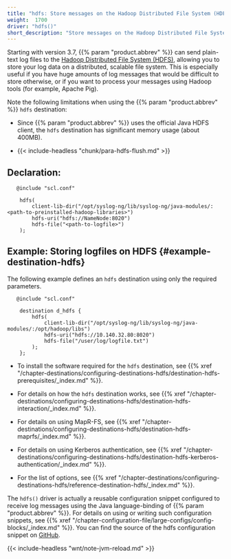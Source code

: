 ```yaml
---
title: "hdfs: Store messages on the Hadoop Distributed File System (HDFS)"
weight:  1700
driver: "hdfs()"
short_description: "Store messages on the Hadoop Distributed File System (HDFS)"
---
```

<!-- DISCLAIMER: This file is based on the syslog-ng Open Source Edition documentation https://github.com/balabit/syslog-ng-ose-guides/commit/2f4a52ee61d1ea9ad27cb4f3168b95408fddfdf2 and is used under the terms of The syslog-ng Open Source Edition Documentation License. The file has been modified by Axoflow. -->

Starting with version 3.7, {{% param "product.abbrev" %}} can send plain-text log files to the [Hadoop Distributed File System (HDFS)](http://hadoop.apache.org/), allowing you to store your log data on a distributed, scalable file system. This is especially useful if you have huge amounts of log messages that would be difficult to store otherwise, or if you want to process your messages using Hadoop tools (for example, Apache Pig).

Note the following limitations when using the {{% param "product.abbrev" %}} `hdfs` destination:

  - Since {{% param "product.abbrev" %}} uses the official Java HDFS client, the `hdfs` destination has significant memory usage (about 400MB).

  - {{< include-headless "chunk/para-hdfs-flush.md" >}}


## Declaration:

```shell
   @include "scl.conf"
    
    hdfs(
        client-lib-dir("/opt/syslog-ng/lib/syslog-ng/java-modules/:<path-to-preinstalled-hadoop-libraries>")
        hdfs-uri("hdfs://NameNode:8020")
        hdfs-file("<path-to-logfile>")
    );
```



## Example: Storing logfiles on HDFS {#example-destination-hdfs}

The following example defines an `hdfs` destination using only the required parameters.

```shell
   @include "scl.conf"
    
    destination d_hdfs {
        hdfs(
            client-lib-dir("/opt/syslog-ng/lib/syslog-ng/java-modules/:/opt/hadoop/libs")
            hdfs-uri("hdfs://10.140.32.80:8020")
            hdfs-file("/user/log/logfile.txt")
        );
    };
```


  - To install the software required for the `hdfs` destination, see {{% xref "/chapter-destinations/configuring-destinations-hdfs/destination-hdfs-prerequisites/_index.md" %}}.

  - For details on how the `hdfs` destination works, see {{% xref "/chapter-destinations/configuring-destinations-hdfs/destination-hdfs-interaction/_index.md" %}}.

  - For details on using MapR-FS, see {{% xref "/chapter-destinations/configuring-destinations-hdfs/destination-hdfs-maprfs/_index.md" %}}.

  - For details on using Kerberos authentication, see {{% xref "/chapter-destinations/configuring-destinations-hdfs/destination-hdfs-kerberos-authentication/_index.md" %}}.

  - For the list of options, see {{% xref "/chapter-destinations/configuring-destinations-hdfs/reference-destination-hdfs/_index.md" %}}.

The `hdfs()` driver is actually a reusable configuration snippet configured to receive log messages using the Java language-binding of {{% param "product.abbrev" %}}. For details on using or writing such configuration snippets, see {{% xref "/chapter-configuration-file/large-configs/config-blocks/_index.md" %}}. You can find the source of the hdfs configuration snippet on [GitHub](https://github.com/axoflow/axosyslog/blob/master/scl/hdfs/plugin.conf).

{{< include-headless "wnt/note-jvm-reload.md" >}}
